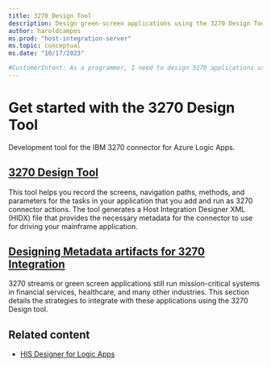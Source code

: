 ```yaml
---
title: 3270 Design Tool
description: Design green-screen applications using the 3270 Design Tool.
author: haroldcampos
ms.prod: "host-integration-server"
ms.topic: conceptual
ms.date: "10/17/2023"

#CustomerIntent: As a programmer, I need to design 3270 applications using the 3270 Design Tool.
---
```


# Get started with the 3270 Design Tool

Development tool for the IBM 3270 connector for Azure Logic Apps.

## [3270 Design Tool](application-integration-3270designer-2.md)

This tool helps you record the screens, navigation paths, methods, and parameters for the tasks in your application that you add and run as 3270 connector actions. The tool generates a Host Integration Designer XML (HIDX) file that provides the necessary metadata for the connector to use for driving your mainframe application.

## [Designing Metadata artifacts for 3270 Integration](application-integration-la3270apps.md)  

3270 streams or green screen applications still run mission-critical systems in financial services, healthcare, and many other industries. This section details the strategies to integrate with these applications using the 3270 Design tool.

## Related content

- [HIS Designer for Logic Apps](application-integration-ladesigner-1.md)
